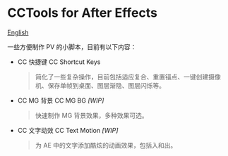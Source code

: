 # CCTools for After Effects

[English](./README.md)

一些方便制作 PV 的小脚本，目前有以下内容：
- CC 快捷键 CC Shortcut Keys
  
  > 简化了一些复杂操作，目前包括适应复合、重置锚点、一键创建摄像机、保存单帧到桌面、图层渐隐、图层闪烁等。

- CC MG 背景 CC MG BG *[WIP]*

  > 快速制作 MG 背景效果，多种效果可选。

- CC 文字动效 CC Text Motion *[WIP]*

  > 为 AE 中的文字添加酷炫的动画效果，包括入和出。